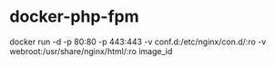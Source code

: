 # docker-php-fpm

docker run -d -p 80:80 -p 443:443 -v conf.d:/etc/nginx/con.d/:ro -v webroot:/usr/share/nginx/html/:ro image_id
